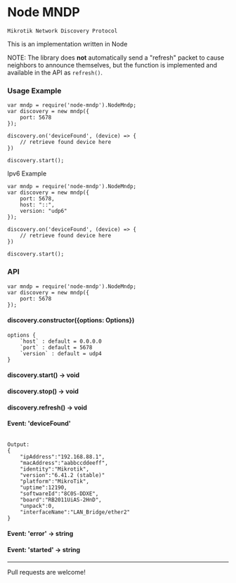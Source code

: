 # Node MNDP
`Mikrotik Network Discovery Protocol`

This is an implementation written in Node

NOTE: The library does **not** automatically send a "refresh" packet to cause neighbors to announce themselves, but the function is implemented and available in the API as `refresh()`.

### Usage Example
```
var mndp = require('node-mndp').NodeMndp;
var discovery = new mndp({
    port: 5678
});

discovery.on('deviceFound', (device) => {
    // retrieve found device here
})

discovery.start();
```

Ipv6 Example
```
var mndp = require('node-mndp').NodeMndp;
var discovery = new mndp({
    port: 5678,
    host: "::",
    version: "udp6"
});

discovery.on('deviceFound', (device) => {
    // retrieve found device here
})

discovery.start();
```
### API
```
var mndp = require('node-mndp').NodeMndp;
var discovery = new mndp({
    port: 5678
});
```

#### discovery.constructor({options: Options})
```
options {
    `host` : default = 0.0.0.0
    `port` : default = 5678
    `version` : default = udp4
}
```

#### discovery.start() -> void

#### discovery.stop() -> void

#### discovery.refresh() -> void

#### Event: 'deviceFound'
```

Output:
{
    "ipAddress":"192.168.88.1",
    "macAddress":"aabbccddeeff",
    "identity":"Mikrotik",
    "version":"6.41.2 (stable)"
    "platform":"MikroTik",
    "uptime":12190,
    "softwareId":"8C0S-DDXE",
    "board":"RB2011UiAS-2HnD",
    "unpack":0,
    "interfaceName":"LAN_Bridge/ether2"
}

```
#### Event: 'error' -> string

#### Event: 'started' -> string

---
Pull requests are welcome!